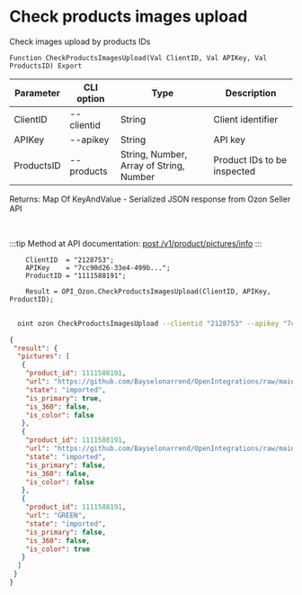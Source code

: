 ﻿---
sidebar_position: 10
---

# Check products images upload
 Check images upload by products IDs



`Function CheckProductsImagesUpload(Val ClientID, Val APIKey, Val ProductsID) Export`

  | Parameter | CLI option | Type | Description |
  |-|-|-|-|
  | ClientID | --clientid | String | Client identifier |
  | APIKey | --apikey | String | API key |
  | ProductsID | --products | String, Number, Array of String, Number | Product IDs to be inspected |

  
  Returns:  Map Of KeyAndValue - Serialized JSON response from Ozon Seller API

<br/>

:::tip
Method at API documentation: [post /v1/product/pictures/info](https://docs.ozon.ru/api/seller/#operation/ProductAPI_ProductInfoPictures)
:::
<br/>


```bsl title="Code example"
    ClientID  = "2128753";
    APIKey    = "7cc90d26-33e4-499b...";
    ProductID = "1111588191";

    Result = OPI_Ozon.CheckProductsImagesUpload(ClientID, APIKey, ProductID);
```



```sh title="CLI command example"
    
  oint ozon CheckProductsImagesUpload --clientid "2128753" --apikey "7cc90d26-33e4-499b..." --products %products%

```

```json title="Result"
{
 "result": {
  "pictures": [
   {
    "product_id": 1111588191,
    "url": "https://github.com/Bayselonarrend/OpenIntegrations/raw/main/service/test_data/picture.jpg",
    "state": "imported",
    "is_primary": true,
    "is_360": false,
    "is_color": false
   },
   {
    "product_id": 1111588191,
    "url": "https://github.com/Bayselonarrend/OpenIntegrations/raw/main/service/test_data/picture2.jpg",
    "state": "imported",
    "is_primary": false,
    "is_360": false,
    "is_color": false
   },
   {
    "product_id": 1111588191,
    "url": "GREEN",
    "state": "imported",
    "is_primary": false,
    "is_360": false,
    "is_color": true
   }
  ]
 }
}
```
